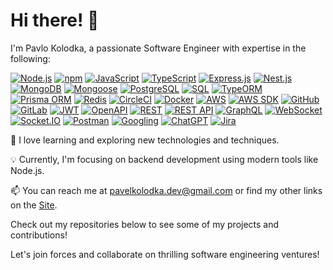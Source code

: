 # Hi there! 👋

I'm Pavlo Kolodka, a passionate Software Engineer with expertise in the following:

[![Node.js](https://img.shields.io/badge/Node.js-339933?style=flat-square&logo=node.js&logoColor=white)](#)
[![npm](https://img.shields.io/badge/npm-CB3837?style=flat-square&logo=npm&logoColor=white)](#)
[![JavaScript](https://img.shields.io/badge/JavaScript-F7DF1E?style=flat-square&logo=javascript&logoColor=black)](#)
[![TypeScript](https://img.shields.io/badge/TypeScript-3178C6?style=flat-square&logo=typescript&logoColor=white)](#)
[![Express.js](https://img.shields.io/badge/Express.js-000000?style=flat-square&logo=express&logoColor=white)](#)
[![Nest.js](https://img.shields.io/badge/Nest.js-E0234E?style=flat-square&logo=nestjs&logoColor=white)](#)
[![MongoDB](https://img.shields.io/badge/MongoDB-47A248?style=flat-square&logo=mongodb&logoColor=white)](#)
[![Mongoose](https://img.shields.io/badge/Mongoose-880000?style=flat-square&logo=mongoose&logoColor=white)](#)
[![PostgreSQL](https://img.shields.io/badge/PostgreSQL-336791?style=flat-square&logo=postgresql&logoColor=white)](#)
[![SQL](https://img.shields.io/badge/SQL-003B57?style=flat-square&logo=sql&logoColor=white)](#)
[![TypeORM](https://img.shields.io/badge/TypeORM-FF6C37?style=flat-square&logo=typeorm&logoColor=white)](#)
[![Prisma ORM](https://img.shields.io/badge/Prisma-1B222D?style=flat-square&logo=prisma&logoColor=white)](#)
[![Redis](https://img.shields.io/badge/Redis-DC382D?style=flat-square&logo=redis&logoColor=white)](#)
[![CircleCI](https://img.shields.io/badge/CircleCI-343434?style=flat-square&logo=circleci&logoColor=white)](#)
[![Docker](https://img.shields.io/badge/Docker-2496ED?style=flat-square&logo=docker&logoColor=white)](#)
[![AWS](https://img.shields.io/badge/AWS-232F3E?style=flat-square&logo=amazon-aws&logoColor=white)](#)
[![AWS SDK](https://img.shields.io/badge/AWS%20SDK-232F3E?style=flat-square&logo=amazon-aws&logoColor=white)](#)
[![GitHub](https://img.shields.io/badge/GitHub-181717?style=flat-square&logo=github&logoColor=white)](#)
[![GitLab](https://img.shields.io/badge/GitLab-FCA121?style=flat-square&logo=gitlab&logoColor=white)](#)
[![JWT](https://img.shields.io/badge/JWT-000000?style=flat-square&logo=json-web-tokens&logoColor=white)](#)
[![OpenAPI](https://img.shields.io/badge/OpenAPI-6BA539?style=flat-square&logo=openapi-initiative&logoColor=white)](#)
[![REST](https://img.shields.io/badge/REST-FF5733?style=flat-square)](#)
[![REST API](https://img.shields.io/badge/REST%20API-FF5733?style=flat-square)](#)
[![GraphQL](https://img.shields.io/badge/GraphQL-E10098?style=flat-square&logo=graphql&logoColor=white)](#)
[![WebSocket](https://img.shields.io/badge/WebSocket-4E4E4E?style=flat-square&logo=websocket&logoColor=white)](#)
[![Socket.IO](https://img.shields.io/badge/Socket.IO-010101?style=flat-square&logo=socket.io&logoColor=white)](#)
[![Postman](https://img.shields.io/badge/Postman-FF6C37?style=flat-square&logo=postman&logoColor=white)](#)
[![Googling](https://img.shields.io/badge/Googling-4285F4?style=flat-square&logo=google&logoColor=white)](#)
[![ChatGPT](https://img.shields.io/badge/ChatGPT-4B0082?style=flat-square)](#)
[![Jira](https://img.shields.io/badge/Jira-0052CC?style=flat-square&logo=jira&logoColor=white)](#)


🌱 I love learning and exploring new technologies and techniques.

💡 Currently, I'm focusing on backend development using modern tools like Node.js.

📫 You can reach me at [pavelkolodka.dev@gmail.com](mailto:pavelkolodka.dev@gmail.com) or find my other links on the [Site](https://pavlokolodka.github.io/pavlokolodka/).

Check out my repositories below to see some of my projects and contributions!

Let's join forces and collaborate on thrilling software engineering ventures!





